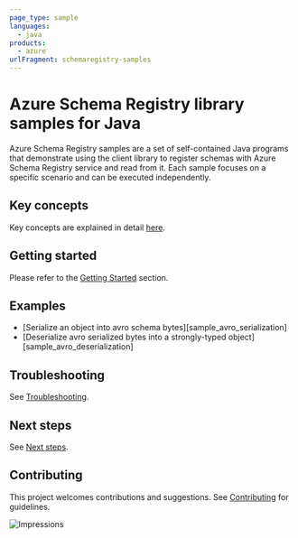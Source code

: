 ```yaml
---
page_type: sample
languages:
  - java
products:
  - azure
urlFragment: schemaregistry-samples
---
```


# Azure Schema Registry library samples for Java

Azure Schema Registry samples are a set of self-contained Java programs that demonstrate using the client library to
register schemas with Azure Schema Registry service and read from it. Each sample focuses on a specific scenario and
can be executed independently.

## Key concepts
Key concepts are explained in detail [here][sdk_readme_key_concepts].

## Getting started
Please refer to the [Getting Started][sdk_readme_getting_started] section.

## Examples

- [Serialize an object into avro schema bytes][sample_avro_serialization]
- [Deserialize avro serialized bytes into a strongly-typed object][sample_avro_deserialization]

## Troubleshooting
See [Troubleshooting][sdk_readme_troubleshooting].

## Next steps
See [Next steps][sdk_readme_next_steps].

## Contributing
This project welcomes contributions and suggestions. See [Contributing][sdk_readme_contributing] for guidelines.

<!-- Links -->
[sdk_readme_key_concepts]: https://github.com/Azure/azure-sdk-for-java/blob/master/sdk/schemaregistry/azure-data-schemaregistry/README.md#key-concepts
[sdk_readme_getting_started]: https://github.com/Azure/azure-sdk-for-java/blob/master/sdk/schemaregistry/azure-data-schemaregistry/README.md#getting-started
[sdk_readme_troubleshooting]: https://github.com/Azure/azure-sdk-for-java/blob/master/sdk/schemaregistry/azure-data-schemaregistry/README.md#troubleshooting
[sdk_readme_next_steps]: https://github.com/Azure/azure-sdk-for-java/blob/master/sdk/schemaregistry/azure-data-schemaregistry/README.md#next-steps
[sdk_readme_contributing]: https://github.com/Azure/azure-sdk-for-java/blob/master/sdk/schemaregistry/azure-data-schemaregistry/README.md#contributing
[sample_register_schema]: ./java/com/azure/data/schemaregistry/RegisterSchemaSample.java
[sample_get_schema]: ./java/com/azure/data/schemaregistry/GetSchemaSample.java
[sample_get_schema_id]: ./java/com/azure/data/schemaregistry/GetSchemaIdSample.java

![Impressions](https://azure-sdk-impressions.azurewebsites.net/api/impressions/azure-sdk-for-java%2Fsdk%schemaregistry%2Fazure-data-schemaregistry%2Fsrc%2Fsamples%2README.png)
